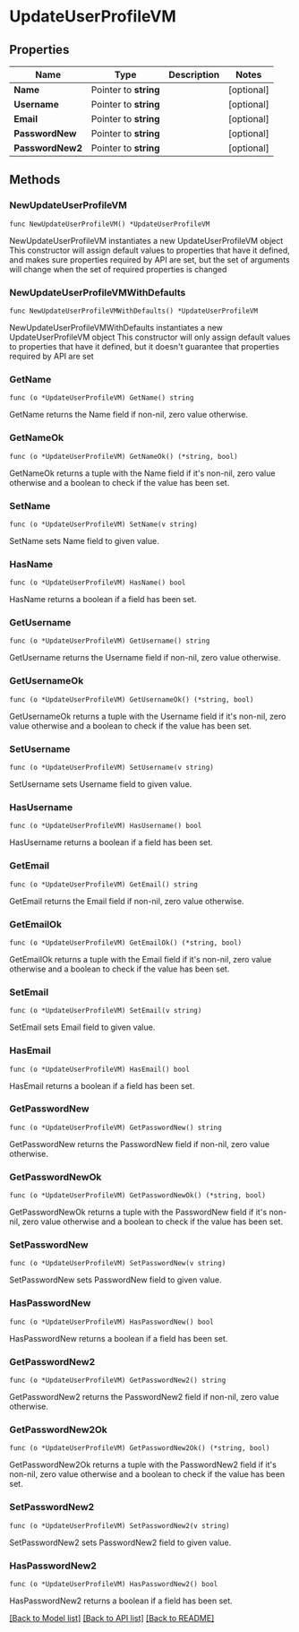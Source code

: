 # UpdateUserProfileVM

## Properties

Name | Type | Description | Notes
------------ | ------------- | ------------- | -------------
**Name** | Pointer to **string** |  | [optional] 
**Username** | Pointer to **string** |  | [optional] 
**Email** | Pointer to **string** |  | [optional] 
**PasswordNew** | Pointer to **string** |  | [optional] 
**PasswordNew2** | Pointer to **string** |  | [optional] 

## Methods

### NewUpdateUserProfileVM

`func NewUpdateUserProfileVM() *UpdateUserProfileVM`

NewUpdateUserProfileVM instantiates a new UpdateUserProfileVM object
This constructor will assign default values to properties that have it defined,
and makes sure properties required by API are set, but the set of arguments
will change when the set of required properties is changed

### NewUpdateUserProfileVMWithDefaults

`func NewUpdateUserProfileVMWithDefaults() *UpdateUserProfileVM`

NewUpdateUserProfileVMWithDefaults instantiates a new UpdateUserProfileVM object
This constructor will only assign default values to properties that have it defined,
but it doesn't guarantee that properties required by API are set

### GetName

`func (o *UpdateUserProfileVM) GetName() string`

GetName returns the Name field if non-nil, zero value otherwise.

### GetNameOk

`func (o *UpdateUserProfileVM) GetNameOk() (*string, bool)`

GetNameOk returns a tuple with the Name field if it's non-nil, zero value otherwise
and a boolean to check if the value has been set.

### SetName

`func (o *UpdateUserProfileVM) SetName(v string)`

SetName sets Name field to given value.

### HasName

`func (o *UpdateUserProfileVM) HasName() bool`

HasName returns a boolean if a field has been set.

### GetUsername

`func (o *UpdateUserProfileVM) GetUsername() string`

GetUsername returns the Username field if non-nil, zero value otherwise.

### GetUsernameOk

`func (o *UpdateUserProfileVM) GetUsernameOk() (*string, bool)`

GetUsernameOk returns a tuple with the Username field if it's non-nil, zero value otherwise
and a boolean to check if the value has been set.

### SetUsername

`func (o *UpdateUserProfileVM) SetUsername(v string)`

SetUsername sets Username field to given value.

### HasUsername

`func (o *UpdateUserProfileVM) HasUsername() bool`

HasUsername returns a boolean if a field has been set.

### GetEmail

`func (o *UpdateUserProfileVM) GetEmail() string`

GetEmail returns the Email field if non-nil, zero value otherwise.

### GetEmailOk

`func (o *UpdateUserProfileVM) GetEmailOk() (*string, bool)`

GetEmailOk returns a tuple with the Email field if it's non-nil, zero value otherwise
and a boolean to check if the value has been set.

### SetEmail

`func (o *UpdateUserProfileVM) SetEmail(v string)`

SetEmail sets Email field to given value.

### HasEmail

`func (o *UpdateUserProfileVM) HasEmail() bool`

HasEmail returns a boolean if a field has been set.

### GetPasswordNew

`func (o *UpdateUserProfileVM) GetPasswordNew() string`

GetPasswordNew returns the PasswordNew field if non-nil, zero value otherwise.

### GetPasswordNewOk

`func (o *UpdateUserProfileVM) GetPasswordNewOk() (*string, bool)`

GetPasswordNewOk returns a tuple with the PasswordNew field if it's non-nil, zero value otherwise
and a boolean to check if the value has been set.

### SetPasswordNew

`func (o *UpdateUserProfileVM) SetPasswordNew(v string)`

SetPasswordNew sets PasswordNew field to given value.

### HasPasswordNew

`func (o *UpdateUserProfileVM) HasPasswordNew() bool`

HasPasswordNew returns a boolean if a field has been set.

### GetPasswordNew2

`func (o *UpdateUserProfileVM) GetPasswordNew2() string`

GetPasswordNew2 returns the PasswordNew2 field if non-nil, zero value otherwise.

### GetPasswordNew2Ok

`func (o *UpdateUserProfileVM) GetPasswordNew2Ok() (*string, bool)`

GetPasswordNew2Ok returns a tuple with the PasswordNew2 field if it's non-nil, zero value otherwise
and a boolean to check if the value has been set.

### SetPasswordNew2

`func (o *UpdateUserProfileVM) SetPasswordNew2(v string)`

SetPasswordNew2 sets PasswordNew2 field to given value.

### HasPasswordNew2

`func (o *UpdateUserProfileVM) HasPasswordNew2() bool`

HasPasswordNew2 returns a boolean if a field has been set.


[[Back to Model list]](../README.md#documentation-for-models) [[Back to API list]](../README.md#documentation-for-api-endpoints) [[Back to README]](../README.md)


